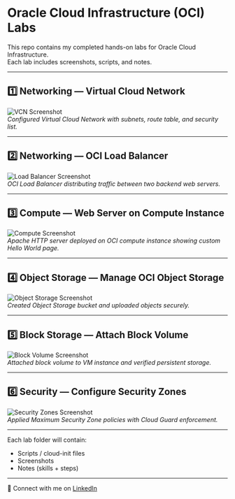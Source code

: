 # Oracle Cloud Infrastructure (OCI) Labs 

This repo contains my completed hands-on labs for Oracle Cloud Infrastructure.  
Each lab includes screenshots, scripts, and notes.

---

## 1️⃣ Networking — Virtual Cloud Network
![VCN Screenshot](path/to/vcn.png)  
*Configured Virtual Cloud Network with subnets, route table, and security list.*

---

## 2️⃣ Networking — OCI Load Balancer
![Load Balancer Screenshot](path/to/loadbalancer.png)  
*OCI Load Balancer distributing traffic between two backend web servers.*

---

## 3️⃣ Compute — Web Server on Compute Instance
![Compute Screenshot](path/to/webserver.png)  
*Apache HTTP server deployed on OCI compute instance showing custom Hello World page.*

---

## 4️⃣ Object Storage — Manage OCI Object Storage
![Object Storage Screenshot](path/to/objectstorage.png)  
*Created Object Storage bucket and uploaded objects securely.*

---

## 5️⃣ Block Storage — Attach Block Volume
![Block Volume Screenshot](path/to/blockvolume.png)  
*Attached block volume to VM instance and verified persistent storage.*

---

## 6️⃣ Security — Configure Security Zones
![Security Zones Screenshot](path/to/securityzones.png)  
*Applied Maximum Security Zone policies with Cloud Guard enforcement.*

---

Each lab folder will contain:
- Scripts / cloud-init files
- Screenshots
- Notes (skills + steps)

---

🔗 Connect with me on [LinkedIn](https://linkedin.com/in/faizanmirzatx)  
